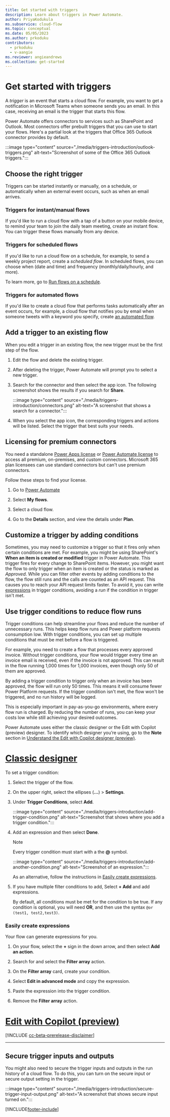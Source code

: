 ```yaml
---
title: Get started with triggers
description: Learn about triggers in Power Automate.
author: PriyaKodukula
ms.subservice: cloud-flow
ms.topic: conceptual
ms.date: 05/05/2023
ms.author: prkoduku
contributors:
  - prkoduku
  - v-aangie
ms.reviewer: angieandrews
ms.collection: get-started
---
```


# Get started with triggers

A *trigger* is an event that starts a cloud flow. For example, you want to get a notification in Microsoft Teams when someone sends you an email. In this case, receiving an email is the trigger that starts this flow.

Power Automate offers connectors to services such as SharePoint and Outlook. Most connectors
offer prebuilt triggers that you can use to start your flows. Here's a partial look at the triggers that Office 365 Outlook connector provides by default.

:::image type="content" source="./media/triggers-introduction/outlook-triggers.png" alt-text="Screenshot of some of the Office 365 Outlook triggers.":::

## Choose the right trigger

Triggers can be started instantly or manually, on a schedule, or automatically when an external event occurs, such as when an email arrives.

### Triggers for instant/manual flows

If you'd like to run a cloud flow with a tap of a button on your mobile device, to remind your team to join the daily team meeting, create an instant flow. You can trigger these flows manually from any device.

### Triggers for scheduled flows

If you'd like to run a cloud flow on a schedule, for example, to send a weekly project report, create a *scheduled flow*. In scheduled flows, you can choose when (date and time) and frequency (monthly/daily/hourly, and more).

To learn more, go to [Run flows on a schedule](./run-scheduled-tasks.md).

### Triggers for automated flows

If you'd like to create a cloud flow that performs tasks automatically after an event occurs, for example, a cloud flow that notifies you by email when someone tweets with a keyword you specify, create [an automated flow](./get-started-logic-flow.md).

## Add a trigger to an existing flow

When you edit a trigger in an existing flow, the new trigger must be the first step of the flow.

1. Edit the flow and delete the existing trigger.

1. After deleting the trigger, Power Automate will prompt you to select a new trigger.

1. Search for the connector and then select the app icon. The following screenshot shows the results if you search for **Share**.

    :::image type="content" source="./media/triggers-introduction/connectors.png" alt-text="A screenshot that shows a search for a connector.":::

1. When you select the app icon, the corresponding triggers and actions will be listed. Select the trigger that best suits your needs.

## Licensing for premium connectors

You need a standalone [Power Apps license](https://powerapps.microsoft.com/pricing/) or [Power Automate license](https://make.powerautomate.com/pricing/) to access all premium, on-premises, and custom connectors. Microsoft 365 plan licensees can use standard connectors but can't use premium connectors.

Follow these steps to find your license.

1. Go to [Power Automate](https://make.powerautomate.com)

1. Select **My flows**.

1. Select a cloud flow.

1. Go to the **Details** section, and view the details under **Plan**.

## Customize a trigger by adding conditions

Sometimes, you may need to customize a trigger so that it fires only when certain conditions are met. For example, you might be using SharePoint's **When an item is created or modified** trigger in Power Automate. This trigger fires for every change to SharePoint items. However, you might want the flow to only trigger when an item is created or the status is marked as *Approved*. While you can filter other events by adding conditions to the flow, the flow still runs and the calls are counted as an API request. This causes you to reach your API request limits faster. To avoid it, you can write [expressions](./use-expressions-in-conditions.md) in trigger conditions, avoiding a *run* if the condition in trigger isn't met.

## Use trigger conditions to reduce flow runs  

Trigger conditions can help streamline your flows and reduce the number of unnecessary runs. This helps keep flow runs and Power platform requests consumption low. With trigger conditions, you can set up multiple conditions that must be met before a flow is triggered.

For example, you need to create a flow that processes every approved invoice. Without trigger conditions, your flow would trigger every time an invoice email is received, even if the invoice is not approved. This can result in the flow running 1,000 times for 1,000 invoices, even though only 50 of them are approved.

By adding a trigger condition to trigger only when an invoice has been approved, the flow will run only 50 times. This means it will consume fewer Power Platform requests. If the trigger condition isn't met, the flow won't be triggered, and no run history will be logged.

This is especially important in pay-as-you-go environments, where every flow run is charged. By reducing the number of runs, you can keep your costs low while still achieving your desired outcomes.

Power Automate uses either the classic designer or the Edit with Copilot (preview) designer. To identify which designer you’re using, go to the **Note** section in [Understand the Edit with Copilot designer (preview)](flows-designer.md).

# [Classic designer](#tab/classic-designer)

To set a trigger condition:

1. Select the trigger of the flow.

1. On the upper right, select the ellipses (**…**) > **Settings**.  

1. Under **Trigger Conditions**, select **Add**.

    :::image type="content" source="./media/triggers-introduction/add-trigger-condition.png" alt-text="Screenshot that shows where you add a trigger condition.":::

1. Add an expression and then select **Done**.

    >[!NOTE]
    >
    > Every trigger condition must start with a the **@** symbol.
    
    :::image type="content" source="./media/triggers-introduction/add-another-condition.png" alt-text="Screenshot of an expression.":::

    As an alternative, follow the instructions in [Easily create expressions](#easily-create-expressions).

1. If you have multiple filter conditions to add, Select **+ Add** and add expressions.

    By default, all conditions must be met for the condition to be true. If any condition is optional, you will need **OR**, and then use the syntax  `@or (test1, test2,test3)`.

### Easily create expressions

Your flow can generate expressions for you.

1. On your flow, select the **+** sign in the down arrow, and then select **Add an action**.

1. Search for and select the **Filter array** action.

1. On the **Filter array** card, create your condition.

1. Select **Edit in advanced mode** and copy the expression.

1. Paste the expression into the trigger condition.

1. Remove the **Filter array** action.

# [Edit with Copilot (preview)](#tab/edit-with-copilot)

[!INCLUDE [cc-beta-prerelease-disclaimer](./includes/cc-beta-prerelease-disclaimer.md)]

---

## Secure trigger inputs and outputs

You might also need to secure the trigger inputs and outputs in the run history of a cloud flow. To do this, you can turn on the secure input or secure output setting in the trigger.

:::image type="content" source="./media/triggers-introduction/secure-trigger-input-output.png" alt-text="A screenshot that shows secure input turned on.":::

[!INCLUDE[footer-include](includes/footer-banner.md)]